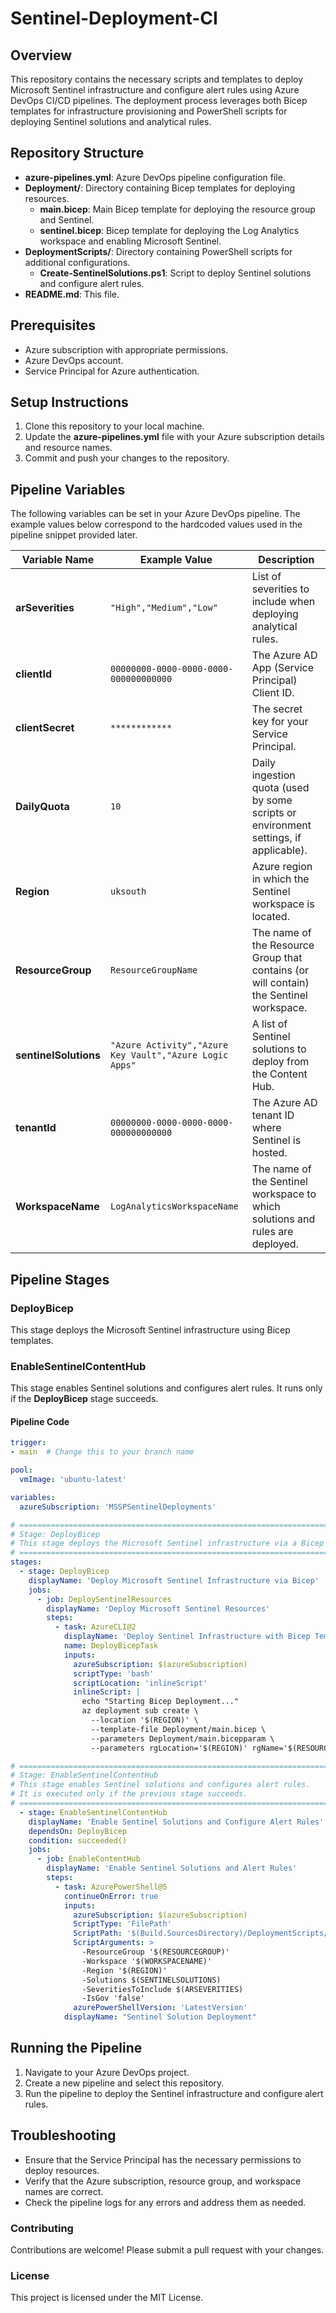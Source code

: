 # Sentinel-Deployment-CI

## Overview

This repository contains the necessary scripts and templates to deploy Microsoft Sentinel infrastructure and configure alert rules using Azure DevOps CI/CD pipelines. The deployment process leverages both Bicep templates for infrastructure provisioning and PowerShell scripts for deploying Sentinel solutions and analytical rules.

## Repository Structure

- **azure-pipelines.yml**: Azure DevOps pipeline configuration file.
- **Deployment/**: Directory containing Bicep templates for deploying resources.
  - **main.bicep**: Main Bicep template for deploying the resource group and Sentinel.
  - **sentinel.bicep**: Bicep template for deploying the Log Analytics workspace and enabling Microsoft Sentinel.
- **DeploymentScripts/**: Directory containing PowerShell scripts for additional configurations.
  - **Create-SentinelSolutions.ps1**: Script to deploy Sentinel solutions and configure alert rules.
- **README.md**: This file.

## Prerequisites

- Azure subscription with appropriate permissions.
- Azure DevOps account.
- Service Principal for Azure authentication.

## Setup Instructions

1. Clone this repository to your local machine.
2. Update the **azure-pipelines.yml** file with your Azure subscription details and resource names.
3. Commit and push your changes to the repository.

## Pipeline Variables

The following variables can be set in your Azure DevOps pipeline. The example values below correspond to the hardcoded values used in the pipeline snippet provided later.

| Variable Name         | Example Value                       | Description                                                                                         |
|-----------------------|-------------------------------------|-----------------------------------------------------------------------------------------------------|
| **arSeverities**      | `"High","Medium","Low"`             | List of severities to include when deploying analytical rules.                                      |
| **clientId**          | `00000000-0000-0000-0000-000000000000`| The Azure AD App (Service Principal) Client ID.                                                   |
| **clientSecret**      | `************`                      | The secret key for your Service Principal.                                                        |
| **DailyQuota**        | `10`                                | Daily ingestion quota (used by some scripts or environment settings, if applicable).                |
| **Region**            | `uksouth`                           | Azure region in which the Sentinel workspace is located.                                           |
| **ResourceGroup**     | `ResourceGroupName`                 | The name of the Resource Group that contains (or will contain) the Sentinel workspace.              |
| **sentinelSolutions** | `"Azure Activity","Azure Key Vault","Azure Logic Apps"` | A list of Sentinel solutions to deploy from the Content Hub.                          |
| **tenantId**          | `00000000-0000-0000-0000-000000000000`| The Azure AD tenant ID where Sentinel is hosted.                                                   |
| **WorkspaceName**     | `LogAnalyticsWorkspaceName`         | The name of the Sentinel workspace to which solutions and rules are deployed.                      |

## Pipeline Stages

### DeployBicep

This stage deploys the Microsoft Sentinel infrastructure using Bicep templates.

### EnableSentinelContentHub

This stage enables Sentinel solutions and configures alert rules. It runs only if the **DeployBicep** stage succeeds.

#### Pipeline Code

```yaml
trigger:
- main  # Change this to your branch name

pool:
  vmImage: 'ubuntu-latest'

variables:
  azureSubscription: 'MSSPSentinelDeployments'

# =============================================================================
# Stage: DeployBicep
# This stage deploys the Microsoft Sentinel infrastructure via a Bicep template.
# =============================================================================
stages:
  - stage: DeployBicep
    displayName: 'Deploy Microsoft Sentinel Infrastructure via Bicep'
    jobs:
      - job: DeploySentinelResources
        displayName: 'Deploy Microsoft Sentinel Resources'
        steps:
          - task: AzureCLI@2
            displayName: 'Deploy Sentinel Infrastructure with Bicep Template'
            name: DeployBicepTask
            inputs:
              azureSubscription: $(azureSubscription)
              scriptType: 'bash'
              scriptLocation: 'inlineScript'
              inlineScript: |
                echo "Starting Bicep Deployment..."
                az deployment sub create \
                  --location '$(REGION)' \
                  --template-file Deployment/main.bicep \
                  --parameters Deployment/main.bicepparam \
                  --parameters rgLocation='$(REGION)' rgName='$(RESOURCEGROUP)' lawName='$(WORKSPACENAME)' dailyQuota='$(DAILYQUOTA)'

# =============================================================================
# Stage: EnableSentinelContentHub
# This stage enables Sentinel solutions and configures alert rules.
# It is executed only if the previous stage succeeds.
# =============================================================================
  - stage: EnableSentinelContentHub
    displayName: 'Enable Sentinel Solutions and Configure Alert Rules'
    dependsOn: DeployBicep
    condition: succeeded()
    jobs:
      - job: EnableContentHub
        displayName: 'Enable Sentinel Solutions and Alert Rules'
        steps:
          - task: AzurePowerShell@5
            continueOnError: true
            inputs:
              azureSubscription: $(azureSubscription)
              ScriptType: 'FilePath'
              ScriptPath: '$(Build.SourcesDirectory)/DeploymentScripts/Create-SentinelSolutions.ps1'
              ScriptArguments: >
                -ResourceGroup '$(RESOURCEGROUP)' 
                -Workspace '$(WORKSPACENAME)' 
                -Region '$(REGION)' 
                -Solutions $(SENTINELSOLUTIONS) 
                -SeveritiesToInclude $(ARSEVERITIES) 
                -IsGov 'false'
              azurePowerShellVersion: 'LatestVersion'
            displayName: "Sentinel Solution Deployment"
```

## Running the Pipeline

1. Navigate to your Azure DevOps project.
2. Create a new pipeline and select this repository.
3. Run the pipeline to deploy the Sentinel infrastructure and configure alert rules.

## Troubleshooting

- Ensure that the Service Principal has the necessary permissions to deploy resources.
- Verify that the Azure subscription, resource group, and workspace names are correct.
- Check the pipeline logs for any errors and address them as needed.

### Contributing

Contributions are welcome! Please submit a pull request with your changes.

### License

This project is licensed under the MIT License.
